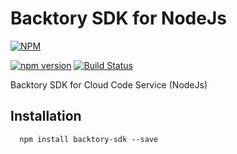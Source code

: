 # Backtory SDK for NodeJs

[![NPM](https://nodei.co/npm/backtory-sdk.png)](https://nodei.co/npm/backtory-sdk/)

[![npm version](https://badge.fury.io/js/backtory-sdk.svg)](https://badge.fury.io/js/backtory-sdk) [![Build Status](https://travis-ci.org/backtory/backtory-sdk-node.svg?branch=master)](https://travis-ci.org/backtory/backtory-sdk-node)

Backtory SDK for Cloud Code Service (NodeJs)


## Installation

```shell
  npm install backtory-sdk --save
```

